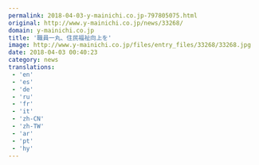 ```yaml
---
permalink: 2018-04-03-y-mainichi.co.jp-797805075.html
original: http://www.y-mainichi.co.jp/news/33268/
domain: y-mainichi.co.jp
title: '職員一丸、住民福祉向上を'
image: http://www.y-mainichi.co.jp/files/entry_files/33268/33268.jpg
date: 2018-04-03 00:40:23
category: news
translations: 
 - 'en'
 - 'es'
 - 'de'
 - 'ru'
 - 'fr'
 - 'it'
 - 'zh-CN'
 - 'zh-TW'
 - 'ar'
 - 'pt'
 - 'hy'
---
```


